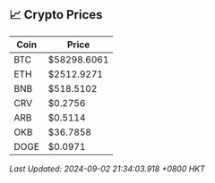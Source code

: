 ## 📈 Crypto Prices

| Coin | Price |
| ---- | ----- |
| BTC | $58298.6061 |
| ETH | $2512.9271 |
| BNB | $518.5102 |
| CRV | $0.2756 |
| ARB | $0.5114 |
| OKB | $36.7858 |
| DOGE | $0.0971 |

_Last Updated: 2024-09-02 21:34:03.918 +0800 HKT_